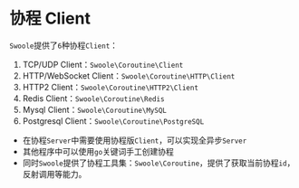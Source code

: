 # 协程 Client

 `Swoole`提供了`6`种协程`Client`：

1. TCP/UDP Client：`Swoole\Coroutine\Client`
2. HTTP/WebSocket Client：`Swoole\Coroutine\HTTP\Client`
3. HTTP2 Client：`Swoole\Coroutine\HTTP2\Client`
3. Redis Client：`Swoole\Coroutine\Redis`
4. Mysql Client：`Swoole\Coroutine\MySQL`
4. Postgresql Client：`Swoole\Coroutine\PostgreSQL`

* 在协程`Server`中需要使用协程版`Client`，可以实现全异步`Server`
* 其他程序中可以使用`go`关键词手工创建协程
* 同时`Swoole`提供了协程工具集：`Swoole\Coroutine`，提供了获取当前协程`id`，反射调用等能力。

